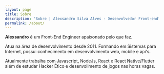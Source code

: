 ```yaml
---
layout: page
title: Sobre
description: "Sobre | Alexsandro Silva Alves - Desenvolvedor Front-end"
permalink: /about/
---
```


__Alexsandro__ é um Front-End Engineer apaixonado pelo que faz.

Atua na área de desenvolvimento desde 2011. Formando em Sistemas para Internet, possui conhecimento em desenvolvimento web, mobile e api's.

Atualmente trabalha com Javascript, NodeJs, React e React Native/Flutter além de estudar Hacker Ético e desenvolimento de jogos nas horas vagas. 
